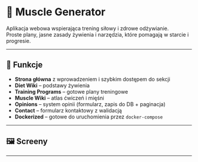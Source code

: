 # 💪 Muscle Generator

Aplikacja webowa wspierająca trening siłowy i zdrowe odżywianie.  
Proste plany, jasne zasady żywienia i narzędzia, które pomagają w starcie i progresie.  

---

## 🚀 Funkcje

- **Strona główna** z wprowadzeniem i szybkim dostępem do sekcji
- **Diet Wiki** – podstawy żywienia
- **Training Programs** – gotowe plany treningowe
- **Muscle Wiki** – atlas ćwiczeń i mięśni
- **Opinions** – system opinii (formularz, zapis do DB + paginacja)
- **Contact** – formularz kontaktowy z walidacją
- **Dockerized** – gotowe do uruchomienia przez `docker-compose`

---

## 🖼️ Screeny

---


